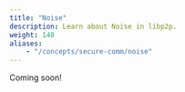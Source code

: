 ```yaml
---
title: "Noise"
description: Learn about Noise in libp2p.
weight: 140
aliases:
    - "/concepts/secure-comm/noise"
---
```


<!-- ADD NOTICE -->
Coming soon!
